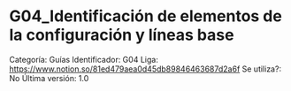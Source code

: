 # G04_Identificación de elementos de la configuración y líneas base

Categoría: Guías
Identificador: G04
Liga: https://www.notion.so/81ed479aea0d45db89846463687d2a6f
Se utiliza?: No
Última versión: 1.0